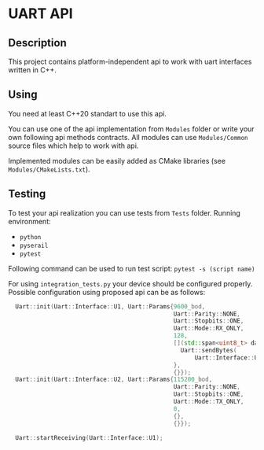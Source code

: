 # UART API 
## Description
This project contains platform-independent api to work with uart interfaces written in C++.

## Using
You need at least C++20 standart to use this api.

You can use one of the api implementation from `Modules` folder or write your own following api methods contracts. All modules can use `Modules/Common` source files which help to work with api.

Implemented modules can be easily added as CMake libraries (see `Modules/CMakeLists.txt`).

## Testing
To test your api realization you can use tests from `Tests` folder. Running environment:
- `python`
- `pyserail`
- `pytest`

Following command can be used to run test script:
`pytest -s (script name)`

For using `integration_tests.py` your device should be configured properly. Possible configuration using proposed api can be as follows:
```cpp
  Uart::init(Uart::Interface::U1, Uart::Params{9600_bod,
                                               Uart::Parity::NONE,
                                               Uart::Stopbits::ONE,
                                               Uart::Mode::RX_ONLY,
                                               128,
                                               [](std::span<uint8_t> data) {
                                                 Uart::sendBytes(
                                                     Uart::Interface::U2, data);
                                               },
                                               {}});
  Uart::init(Uart::Interface::U2, Uart::Params{115200_bod,
                                               Uart::Parity::NONE,
                                               Uart::Stopbits::ONE,
                                               Uart::Mode::TX_ONLY,
                                               0,
                                               {},
                                               {}});

  Uart::startReceiving(Uart::Interface::U1);
```



